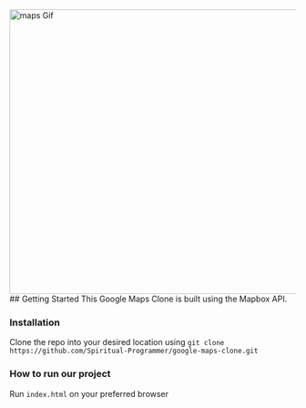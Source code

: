 <img src="https://spiritual-programmer.github.io/images/googlemapsCloneGif.gif" width="1000" height="500" alt="maps Gif">
## Getting Started
This Google Maps Clone is built using the Mapbox API.

### Installation

Clone the repo into your desired location using `git clone https://github.com/Spiritual-Programmer/google-maps-clone.git`

### How to run our project

Run `index.html` on your preferred browser
